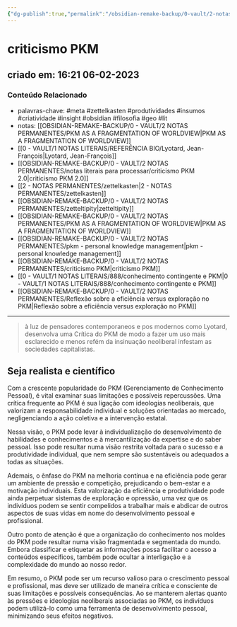 ```yaml
---
{"dg-publish":true,"permalink":"/obsidian-remake-backup/0-vault/2-notas-permanentes/criticismo-pkm/","tags":["permanente","meta","zettelkasten","produtividades","insumos","criatividade","insight","obsidian","filosofia","geo","lit"],"dgHomeLink":true,"dgShowLocalGraph":true,"dgShowFileTree":true,"dgEnableSearch":true,"noteIcon":""}
---
```


# criticismo PKM

## criado em: 16:21 06-02-2023

### Conteúdo Relacionado

- palavras-chave: #meta #zettelkasten #produtividades #insumos #criatividade #insight #obsidian #filosofia #geo #lit 
- notas: [[OBSIDIAN-REMAKE-BACKUP/0 - VAULT/2 NOTAS PERMANENTES/PKM AS A FRAGMENTATION OF WORLDVIEW\|PKM AS A FRAGMENTATION OF WORLDVIEW]]
- [[0 - VAULT/1 NOTAS LITERAIS/REFERÊNCIA BIO/Lyotard, Jean-François\|Lyotard, Jean-François]]
- [[OBSIDIAN-REMAKE-BACKUP/0 - VAULT/2 NOTAS PERMANENTES/notas literais para processar/criticismo PKM 2.0\|criticismo PKM 2.0]]
- [[2 - NOTAS PERMANENTES/zettelkasten\|2 - NOTAS PERMANENTES/zettelkasten]]
- [[OBSIDIAN-REMAKE-BACKUP/0 - VAULT/2 NOTAS PERMANENTES/zetteltipity\|zetteltipity]]
- [[OBSIDIAN-REMAKE-BACKUP/0 - VAULT/2 NOTAS PERMANENTES/PKM AS A FRAGMENTATION OF WORLDVIEW\|PKM AS A FRAGMENTATION OF WORLDVIEW]]
- [[OBSIDIAN-REMAKE-BACKUP/0 - VAULT/2 NOTAS PERMANENTES/pkm - personal knowledge management\|pkm - personal knowledge management]]
- [[OBSIDIAN-REMAKE-BACKUP/0 - VAULT/2 NOTAS PERMANENTES/criticismo PKM\|criticismo PKM]]
- [[0 - VAULT/1 NOTAS LITERAIS/888/conhecimento contingente e PKM\|0 - VAULT/1 NOTAS LITERAIS/888/conhecimento contingente e PKM]]
- [[OBSIDIAN-REMAKE-BACKUP/0 - VAULT/2 NOTAS PERMANENTES/Reflexão sobre a eficiência versus exploração no PKM\|Reflexão sobre a eficiência versus exploração no PKM]]

---

>à luz de pensadores contemporaneos e pos modernos como Lyotard, desenvolva uma Crítica do PKM de modo a fazer um uso mais esclarecido e menos refém da insinuação neoliberal infestam as sociedades capitalistas. 

## Seja realista e científico

Com a crescente popularidade do PKM (Gerenciamento de Conhecimento Pessoal), é vital examinar suas limitações e possíveis repercussões. Uma crítica frequente ao PKM é sua ligação com ideologias neoliberais, que valorizam a responsabilidade individual e soluções orientadas ao mercado, negligenciando a ação coletiva e a intervenção estatal.

Nessa visão, o PKM pode levar à individualização do desenvolvimento de habilidades e conhecimentos e à mercantilização da expertise e do saber pessoal. Isso pode resultar numa visão restrita voltada para o sucesso e a produtividade individual, que nem sempre são sustentáveis ou adequados a todas as situações.

Ademais, o ênfase do PKM na melhoria contínua e na eficiência pode gerar um ambiente de pressão e competição, prejudicando o bem-estar e a motivação individuais. Esta valorização da eficiência e produtividade pode ainda perpetuar sistemas de exploração e opressão, uma vez que os indivíduos podem se sentir compelidos a trabalhar mais e abdicar de outros aspectos de suas vidas em nome do desenvolvimento pessoal e profissional.

Outro ponto de atenção é que a organização do conhecimento nos moldes do PKM pode resultar numa visão fragmentada e segmentada do mundo. Embora classificar e etiquetar as informações possa facilitar o acesso a conteúdos específicos, também pode ocultar a interligação e a complexidade do mundo ao nosso redor.

Em resumo, o PKM pode ser um recurso valioso para o crescimento pessoal e profissional, mas deve ser utilizado de maneira crítica e consciente de suas limitações e possíveis consequências. Ao se manterem alertas quanto às pressões e ideologias neoliberais associadas ao PKM, os indivíduos podem utilizá-lo como uma ferramenta de desenvolvimento pessoal, minimizando seus efeitos negativos.
